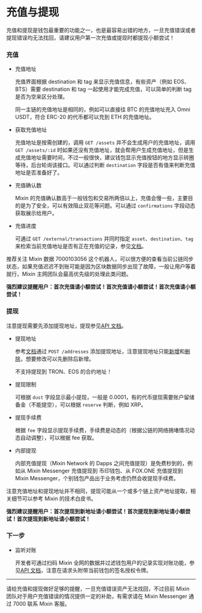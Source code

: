 # 充值与提现

充值和提现是钱包最重要的功能之一，也是最容易出错的地方，一旦充值错误或者提现错误均无法找回，请建议用户第一次充值或提现时都提现小额尝试！

### 充值
- 充值地址

  充值界面根据 destination 和 tag 来显示充值信息，有些资产（例如 EOS、BTS）需要 destination 和 tag 一起使用才能完成充值，可以简单的判断 tag 是否为空来区分处理。

  同一主链的充值地址是相同的，例如可以直接往 BTC 的充值地址充入 Omni USDT，符合 ERC-20 的代币都可以充到 ETH 的充值地址。

- 获取充值地址

  充值地址是按需创建的，调用 `GET /assets` 并不会生成用户的充值地址，调用 `GET /assets/:id` 时如果还没有充值地址，就会帮用户生成充值地址，但是生成充值地址需要时间，不过一般很快，建议钱包显示充值按钮的地方显示转圈等待，后台轮询该接口。可以通过判断 `destination` 字段是否有值来判断充值地址是否准备好了。

- 充值确认数

  Mixin 的充值确认数高于一般钱包和交易所两倍以上，充值会慢一些，主要目的是为了安全，可以有效阻止双花等问题。可以通过 `confirmations` 字段动态获取展示给用户。

- 充值进度

  可通过 `GET /external/transactions` 并同时指定 `asset`、`destination`、`tag` 来检索当前充值地址是否有正在充值的记录，参见[文档](../api/network/pending-deposits)。

推荐关注 Mixin 数据 7000103056 这个机器人，可以很方便的查看当前公链同步状态，如果充值迟迟不到账可能是因为区块数据同步出现了故障，一般让用户等着就行，Mixin 主网团队会最高优先级的处理此类问题。

**强烈建议提醒用户：首次充值请小额尝试！首次充值请小额尝试！首次充值请小额尝试！**

### 提现

注意提现需要先添加提现地址，提现参见[API 文档](../api/withdrawal)。

- 提现地址

  参考[文档](../api/address-add)通过 `POST /addresses` 添加提现地址，注意提现地址只能[新增](../api/address-add)和[删除](../api/address-delete)，想要修改可以先删除后新增。

  不支持提现到 TRON、EOS 的合约地址！

- 提现限制

  可根据 `dust` 字段显示最小提现，一般是 0.0001，有的代币提现需要账户留储备金（不能提空），可以根据 `reserve` 判断，例如 XRP。

- 提现手续费

  根据 `fee` 字段显示提现手续费，手续费是动态的（根据公链的网络拥堵情况动态自动调整），可以根据 fee 获取。

- 内部提现

  内部充值提现（Mixin Network 的 Dapps 之间充值提现）是免费秒到的，例如从 Mixin Messenger 充值提现到 币印钱包、从 FOX.ONE 充值提现到 Mixin Messenger，个别钱包产品出于业务考虑仍然会收提现手续费。

注意充值地址和提现地址并不相同，提现可能从一个或多个链上资产地址提取，相关细节可以参考 Mixin 的技术白皮书。

**强烈建议提醒用户：首次提现到新地址请小额尝试！首次提现到新地址请小额尝试！首次提现到新地址请小额尝试！**

### 下一步

- 监听对账

  开发者可通过扫码 Mixin 全网的数据并过滤钱包用户的记录实现对账功能，参见[API 文档](../api/network/snapshots)，注意在请求头附带当前钱包的签名授权令牌。

---
请给充值和提现做好足够的提醒，一旦充值错误资产无法找回，不过目前 Mixin 团队对于用户充值错误的情况提供一定的补助，有需求请在 Mixin Messenger 通过 7000 联系 Mixin 客服。